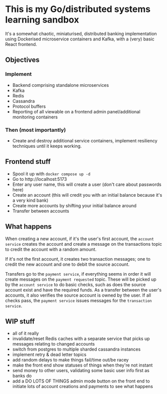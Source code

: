 # This is my Go/distributed systems learning sandbox

It's a somewhat chaotic, miniaturised, distributed banking implementation using Dockerised microservice containers and Kafka, with a (very) basic React frontend.

## Objectives

### Implement
- Backend comprising standalone microservices
- Kafka
- Redis
- Cassandra
- Protocol buffers
- Reporting of all viewable on a frontend admin panel/additional monitoring containers

### Then (most importantly)
- Create and destroy additional service containers, implement resiliency techniques until it keeps working.

## Frontend stuff
- Spool it up with `docker compose up -d`
- Go to http://localhost:5173
- Enter any user name, this will create a user (don't care about passwords here)
- Create an account (this will credit you with an initial balance because it's a very kind bank)
- Create more accounts by shifting your initial balance around
- Transfer between accounts

## What happens
When creating a new account, if it's the user's first account, the `account service` creates the account and create a message on the transactions topic to credit the account with a random amount.

If it's not the first account, it creates two transaction messages; one to credit the new account and one to debit the source account.

Transfers go to the `payment service`, if everything seems in order it will create messages on the `payment requested` topic. These will be picked up by the `account service` to do basic checks, such as does the source account exist and have the required funds. As a transfer between the user's accounts, it also verifies the source account is owned by the user. If all checks pass, the `payment service` issues messages for the `transaction service`.

## WIP stuff
- all of it really
- invalidate/reset Redis caches with a separate service that picks up messages relating to changed accounts
- switch from postgres to multiple sharded cassandra instances
- implement retry & dead letter topics
- add random delays to make things fail/time out/be racey
- make the front end show statuses of things when they're not instant
- send money to other users, validating some basic user info first as banks do
- add a DO LOTS OF THINGS admin mode button on the front end to initiate lots of account creations and payments to see what happens
